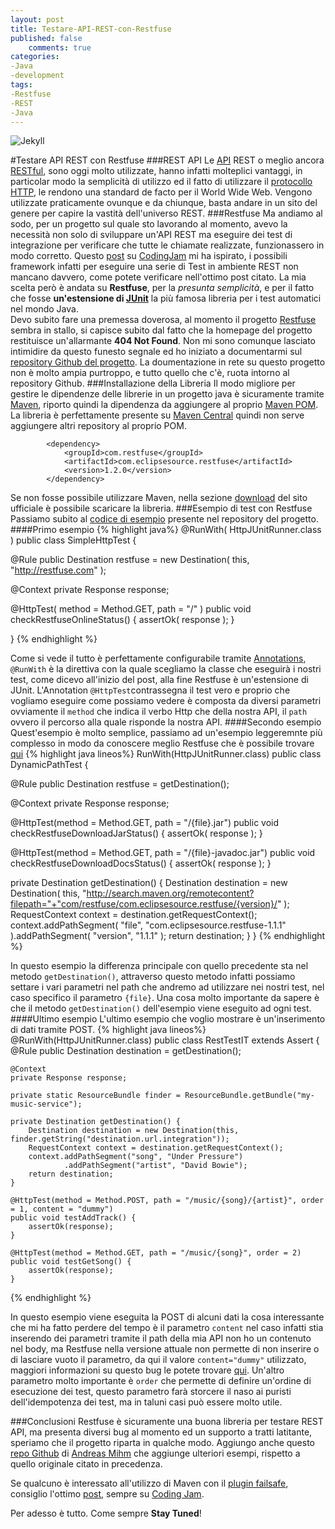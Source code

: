 ```yaml
---
layout: post
title: Testare-API-REST-con-Restfuse
published: false
	comments: true
categories: 
-Java
-development
tags:
-Restfuse
-REST
-Java
---
```

![Jekyll]({{site.baseurl}}/assets/rest_API.png)

#Testare API REST con Restfuse
###REST API
Le [API](https://it.wikipedia.org/wiki/Application_programming_interface "API") REST o meglio ancora [RESTful](https://en.wikipedia.org/wiki/Representational_state_transfer "RESTful"), sono oggi molto utilizzate, hanno infatti molteplici vantaggi, in particolar modo la semplicità di utilizzo ed il fatto di utilizzare il [protocollo HTTP](https://it.wikipedia.org/wiki/Hypertext_Transfer_Protocol "protocollo HTTP"), le rendono una standard de facto per il World Wide Web. Vengono utilizzate praticamente ovunque e da chiunque, basta andare in un sito del genere per capire la vastità dell'universo REST.
###Restfuse
Ma andiamo al sodo, per un progetto sul quale sto lavorando al momento, avevo la necessità non solo di sviluppare un'API REST ma eseguire dei test di integrazione per verificare che tutte le chiamate realizzate, funzionassero in modo corretto. Questo [post](http://codingjam.it/junit-test-the-rest/ "post") su [CodingJam](http://codingjam.it/ "CodingJam") mi ha ispirato, i possibili framework infatti per eseguire una serie di Test in ambiente REST non mancano davvero, come potete verificare nell'ottimo post citato.
La mia scelta però è andata su **Restfuse**, per la *presunta semplicità*, e per il fatto che fosse **un'estensione di [JUnit](http://junit.org/junit4/ "JUnit")** la più famosa libreria per i test automatici nel mondo Java.
<br/>
Devo subito fare una premessa doverosa, al momento il progetto [Restfuse](http://developer.eclipsesource.com/restfuse/ "Restfuse") sembra in stallo, si capisce subito dal fatto che la homepage del progetto restituisce un'allarmante **404 Not Found**.
Non mi sono comunque lasciato intimidire da questo funesto segnale ed ho iniziato a documentarmi sul [repository Github del progetto](https://github.com/eclipsesource/restfuse "repository Github del progetto").
La doumentazione in rete su questo progetto non è molto ampia purtroppo, e tutto quello che c'è, ruota intorno al repository Github.
###Installazione della Libreria
Il modo migliore per gestire le dipendenze delle librerie in un progetto java è sicuramente tramite [Maven](https://maven.apache.org/ "Maven"), riporto quindi la dipendenza da aggiungere al proprio [Maven POM](https://maven.apache.org/pom.html#Introduction "Maven POM"). La libreria è perfettamente presente su [Maven Central](https://maven-repository.com/artifact/com.restfuse/com.eclipsesource.restfuse/1.2.0 "Maven Central") quindi non serve aggiungere altri repository al proprio POM.
```
        <dependency>
            <groupId>com.restfuse</groupId>
            <artifactId>com.eclipsesource.restfuse</artifactId>
            <version>1.2.0</version>
        </dependency>
```
Se non fosse possibile utilizzare Maven, nella sezione [download](http://developer.eclipsesource.com/restfuse/downloads/http:// "download") del sito ufficiale è possibile scaricare la libreria.
###Esempio di test con Restfuse
Passiamo subito al [codice di esempio](hthttps://github.com/eclipsesource/restfuse/blob/master/com.eclipsesource.restfuse.example/src/com/eclipsesource/restfuse/example/SimpleHttpTest.javatp:// "codice di esempio") presente nel repository del progetto.
####Primo esempio
{% highlight java%}
@RunWith( HttpJUnitRunner.class )
public class SimpleHttpTest {
  
  @Rule
  public Destination restfuse = new Destination( this, "http://restfuse.com" );
  
  @Context
  private Response response;
  
  @HttpTest( method = Method.GET, path = "/" ) 
  public void checkRestfuseOnlineStatus() {
    assertOk( response );
  }
  
}
{% endhighlight %}

Come si vede il tutto è perfettamente configurabile tramite [Annotations](http://https://en.wikipedia.org/wiki/Java_annotation "Annotations"), ``@RunWith`` è la direttiva con la quale scegliamo la classe che eseguirà i nostri test, come dicevo all'inizio del post, alla fine Restfuse è un'estensione di JUnit.
L'Annotation ``@HttpTest``contrassegna il test vero e proprio che vogliamo eseguire come possiamo vedere è composta da diversi parametri ovviamente il ``method`` che indica il verbo Http che della nostra API, il ``path`` ovvero il percorso alla quale risponde la nostra API.
####Secondo esempio
Quest'esempio è molto semplice, passiamo ad un'esempio leggeremnte più complesso in modo da conoscere meglio Restfuse che è possibile trovare [qui](http://https://github.com/eclipsesource/restfuse/blob/master/com.eclipsesource.restfuse.example/src/com/eclipsesource/restfuse/example/DynamicHeaderTest.java "qui")
{% highlight java lineos%}
RunWith(HttpJUnitRunner.class)
public class DynamicPathTest {

  @Rule
  public Destination restfuse = getDestination();
  
  @Context
  private Response response;

  @HttpTest(method = Method.GET, path = "/{file}.jar")
  public void checkRestfuseDownloadJarStatus() {
    assertOk( response );
  }
  
  @HttpTest(method = Method.GET, path = "/{file}-javadoc.jar")
  public void checkRestfuseDownloadDocsStatus() {
    assertOk( response );
  }

  private Destination getDestination() {
    Destination destination = new Destination( this, 
                                               "http://search.maven.org/remotecontent?filepath="+"com/restfuse/com.eclipsesource.restfuse/{version}/" );
    RequestContext context = destination.getRequestContext();
    context.addPathSegment( "file", "com.eclipsesource.restfuse-1.1.1" ).addPathSegment( "version", "1.1.1" );
    return destination;
  }
}
{% endhighlight %}

In questo esempio la differenza principale con quello precedente sta nel metodo ``getDestination()``, attraverso questo metodo infatti possiamo settare i vari parametri nel path che andremo ad utilizzare nei nostri test, nel caso specifico il parametro ``{file}``. Una cosa molto importante da sapere è che il metodo ``getDestination()`` dell'esempio viene eseguito ad ogni test.
####Ultimo esempio
L'ultimo esempio che voglio mostrare è un'inserimento di dati tramite POST.
{% highlight java lineos%}
@RunWith(HttpJUnitRunner.class)
public class RestTestIT extends Assert {
    @Rule
    public Destination destination = getDestination();

    @Context
    private Response response;

    private static ResourceBundle finder = ResourceBundle.getBundle("my-music-service");
    
    private Destination getDestination() {
        Destination destination = new Destination(this, finder.getString("destination.url.integration"));
        RequestContext context = destination.getRequestContext();
        context.addPathSegment("song", "Under Pressure")
                .addPathSegment("artist", "David Bowie");
        return destination;
    }

    @HttpTest(method = Method.POST, path = "/music/{song}/{artist}", order = 1, content = "dummy")
    public void testAddTrack() {
        assertOk(response);
    }

    @HttpTest(method = Method.GET, path = "/music/{song}", order = 2)
    public void testGetSong() {
        assertOk(response);
    }
{% endhighlight %}

In questo esempio viene eseguita la POST di alcuni dati la cosa interessante che mi ha fatto perdere del tempo è il parametro ``content`` nel caso infatti stia inserendo dei parametri tramite il path della mia API non ho un contenuto nel body, ma Restfuse nella versione attuale non permette di non inserire o di lasciare vuoto il parametro, da qui il valore ``content="dummy"`` utilizzato,
maggiori informazioni su questo bug le potete trovare [qui](https://github.com/eclipsesource/restfuse/issues/42 "qui").
Un'altro parametro molto importante è ``order`` che permette di definire un'ordine di esecuzione dei test, questo parametro farà storcere il naso ai puristi dell'idempotenza dei test, ma in taluni casi può essere molto utile.  

###Conclusioni
Restfuse è sicuramente una buona libreria per testare REST API, ma presenta diversi bug al momento ed un supporto a tratti latitante, speriamo che il progetto riparta in qualche modo.
Aggiungo anche questo [repo Github](https://github.com/andreasmihm/restfuse "repo Github") di [Andreas Mihm](https://github.com/andreasmihm "Andreas Mihm") che aggiunge ulteriori esempi, rispetto a quello originale citato in precedenza.

Se qualcuno è interessato all'utilizzo di Maven con il [plugin failsafe](https://maven.apache.org/surefire/maven-failsafe-plugin/ "plugin failsafe"), consiglio l'ottimo [post](http://codingjam.it/maven-integration-tests/ "post"), sempre su [Coding Jam](http://codingjam.it "Coding Jam").

Per adesso è tutto.
Come sempre **Stay Tuned**!